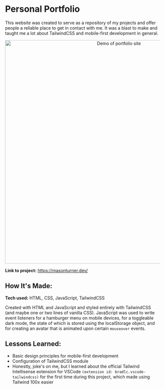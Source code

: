 # Personal Portfolio
This website was created to serve as a repository of my projects and offer people a reliable place to get in contact with me. It was a blast to make and taught me a lot about TailwindCSS and mobile-first development in general.

<p align="center">
<img src="img/portfolio.gif" alt="Demo of portfolio site" width="725">
</p>

**Link to project:** https://masonturner.dev/
## How It's Made:

**Tech used:** HTML, CSS, JavaScript, TailwindCSS

Created with HTML and JavaScript and styled entirely with TailwindCSS (and maybe one or two lines of vanilla CSS). JavaScript was used to write event listeners for a hamburger menu on mobile devices, for a toggleable dark mode, the state of which is stored using the localStorage object, and for creating an avatar that is animated upon certain `mouseover` events.

## Lessons Learned:

 * Basic design principles for mobile-first development
 * Configuration of TailwindCSS module
 * Honestly, joke's on me, but I learned about the official Tailwind Intellisense extension for VSCode `(extension id: bradlc.vscode-tailwindcss)` for the first time during this project, which made using Tailwind 100x easier 